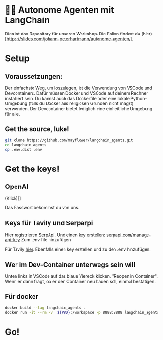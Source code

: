 # 🦜🔗 Autonome Agenten mit LangChain
Dies ist das Repository für unseren Workshop. Die Folien findest du (hier)[https://slides.com/johann-peterhartmann/autonome-agenten/].

# Setup

## Voraussetzungen:
Der einfachste Weg, um loszulegen, ist die Verwendung von VSCode und Devcontainers. Dafür müssen Docker und VSCode auf deinem Rechner installiert sein. Du kannst auch das Dockerfile oder eine lokale Python-Umgebung (falls du Docker aus religiösen Gründen nicht magst) verwenden. Der Devcontainer bietet lediglich eine einheitliche Umgebung für alle.

## Get the source, luke!

```bash
git clone https://github.com/mayflower/langchain_agents.git
cd langchain_agents
cp .env.dist .env
```

# Get the keys!


## OpenAI

(Klick)[]

Das Passwort bekommst du von uns.


## Keys für Tavily und Serparpi

Hier registrieren [SerpApi](https://serpapi.com/).
Und einen key erstellen: [serpapi.com/manage-api-key](https://serpapi.com/manage-api-key)
Zum .env file hinzufügen

Für Tavily [hier](klicken). Ebenfalls einen key erstellen und zu den .env hinzufügen.

## Wer im Dev-Container unterwegs sein will

Unten links in VSCode auf das blaue Viereck klicken. "Reopen in Container". Wenn er dann fragt, ob er den Container neu bauen soll, einmal bestätigen.

## Für docker
```bash
docker build --tag langchain_agents .
docker run -it --rm -v  ${PWD}:/workspace -p 8888:8888 langchain_agents
```
# Go!
